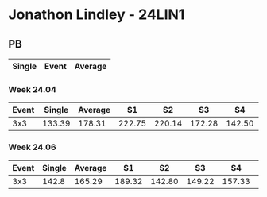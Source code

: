 # Jonathon Lindley - 24LIN1

## PB
|Single|Event|Average|
|----|----|----|
### Week 24.04
|Event|Single|Average|S1|S2|S3|S4|S5|
|-----|-------|------|--|--|--|--|--|
|3x3|133.39|178.31|222.75|220.14|172.28|142.50|133.39|
### Week 24.06
|Event|Single|Average|S1|S2|S3|S4|S5|
|-----|-------|------|--|--|--|--|--|
|3x3|142.8|165.29|189.32|142.80|149.22|157.33|DNF|
